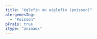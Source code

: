 ```yaml
---
title: "églefin ou aiglefin (poisson)"
alergenesIng:
  - "Poisson"
pFrais: true
itype: "animaux"
---
```

